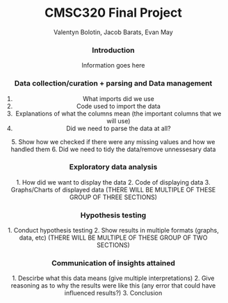 
<div align="center">
  <h1>CMSC320 Final Project</h1>
  Valentyn Bolotin, Jacob Barats, Evan May
  
  <h3>Introduction</h3>
  Information goes here
  

  <h3>Data collection/curation + parsing and Data management</h3>
  <ol>
    <li>What imports did we use</li>
    <li>Code used to import the data</li>
    <li>Explanations of what the columns mean (the important columns that we will use)</li>
    <li>Did we need to parse the data at all?</li>
  </ol>
  5. Show how we checked if there were any missing values and how we handled them
  6. Did we need to tidy the data/remove unnessesary data
  <h3>Exploratory data analysis</h3>
  1. How did we want to display the data
  2. Code of displaying data
  3. Graphs/Charts of displayed data
  (THERE WILL BE MULTIPLE OF THESE GROUP OF THREE SECTIONS)
  <h3>Hypothesis testing</h3>
  1. Conduct hypothesis testing
  2. Show results in multiple formats (graphs, data, etc)
  (THERE WILL BE MULTIPLE OF THESE GROUP OF TWO SECTIONS)
  <h3>Communication of insights attained</h3>
  1. Descirbe what this data means (give multiple interpretations)
  2. Give reasoning as to why the results were like this (any error that could have influenced results?)
  3. Conclusion
</div>



<!-- ### Markdown

Markdown is a lightweight and easy-to-use syntax for styling your writing. It includes conventions for

```markdown
Syntax highlighted code block

# Header 1
## Header 2
### Header 3

- Bulleted
- List

1. Numbered
2. List

**Bold** and _Italic_ and `Code` text

[Link](url) and ![Image](src)
```

For more details see [Basic writing and formatting syntax](https://docs.github.com/en/github/writing-on-github/getting-started-with-writing-and-formatting-on-github/basic-writing-and-formatting-syntax).

### Jekyll Themes

Your Pages site will use the layout and styles from the Jekyll theme you have selected in your [repository settings](https://github.com/evanamay/CMSC320-Final-Project/settings/pages). The name of this theme is saved in the Jekyll `_config.yml` configuration file.

### Support or Contact

Having trouble with Pages? Check out our [documentation](https://docs.github.com/categories/github-pages-basics/) or [contact support](https://support.github.com/contact) and we’ll help you sort it out. -->

